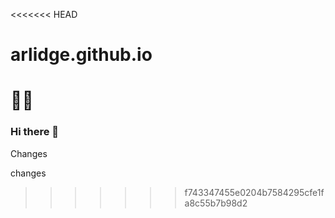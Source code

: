 <<<<<<< HEAD
# arlidge.github.io
✊🏻
=======
### Hi there 👋
Changes 

changes
>>>>>>> f743347455e0204b7584295cfe1fa8c55b7b98d2

